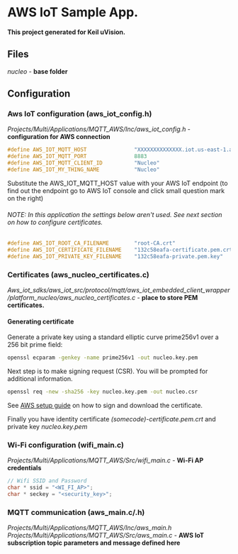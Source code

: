 # AWS IoT Sample App.
**This project generated for Keil uVision.**
## Files
*nucleo* - **base folder**
## Configuration
### Aws IoT configuration (aws_iot_config.h)

*Projects/Multi/Applications/MQTT_AWS/Inc/aws_iot_config.h* - **configuration for AWS connection**
```c++
#define AWS_IOT_MQTT_HOST               "XXXXXXXXXXXXXX.iot.us-east-1.amazonaws.com"
#define AWS_IOT_MQTT_PORT               8883
#define AWS_IOT_MQTT_CLIENT_ID          "Nucleo"
#define AWS_IOT_MY_THING_NAME           "Nucleo"
```
Substitute the AWS_IOT_MQTT_HOST value with your AWS IoT endpoint (to find out the endpoint go to AWS IoT console and click small question mark on the right)

###### NOTE: In this application the settings below aren't used. See next section on how to configure certificates.
```c++
#define AWS_IOT_ROOT_CA_FILENAME        "root-CA.crt"
#define AWS_IOT_CERTIFICATE_FILENAME    "132c58eafa-certificate.pem.crt"
#define AWS_IOT_PRIVATE_KEY_FILENAME    "132c58eafa-private.pem.key"
```
### Certificates (aws_nucleo_certificates.c)
*Aws_iot_sdks/aws_iot_src/protocol/mqtt/aws_iot_embedded_client_wrapper/platform_nucleo/aws_nucleo_certificates.c* - **place to store PEM certificates.**
#### Generating certificate
Generate a private key using a standard elliptic curve prime256v1 over a 256 bit prime field:
```bash
openssl ecparam -genkey -name prime256v1 -out nucleo.key.pem 
```
Next step is to make signing request (CSR). You will be prompted for additional information.
```bash
openssl req -new -sha256 -key nucleo.key.pem -out nucleo.csr
```

See [AWS setup guide](../aws/README.md) on how to sign and download the certificate.

Finally you have identity certificate *(somecode)-certificate.pem.crt* and private key *nucleo.key.pem* 
### Wi-Fi configuration (wifi_main.c)
*Projects/Multi/Applications/MQTT_AWS/Src/wifi_main.c* - **Wi-Fi AP credentials**
```c
// Wifi SSID and Password 
char * ssid = "<WI_FI_AP>";
char * seckey = "<security_key>";
```
### MQTT communication (aws_main.c/.h)
*Projects/Multi/Applications/MQTT_AWS/Inc/aws_main.h*
*Projects/Multi/Applications/MQTT_AWS/Src/aws_main.c* - 
**AWS IoT subscription topic parameters and message defined here**
